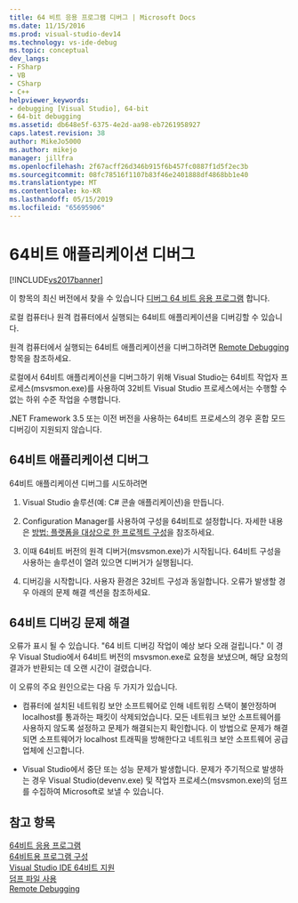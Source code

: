 ```yaml
---
title: 64 비트 응용 프로그램 디버그 | Microsoft Docs
ms.date: 11/15/2016
ms.prod: visual-studio-dev14
ms.technology: vs-ide-debug
ms.topic: conceptual
dev_langs:
- FSharp
- VB
- CSharp
- C++
helpviewer_keywords:
- debugging [Visual Studio], 64-bit
- 64-bit debugging
ms.assetid: db648e5f-6375-4e2d-aa98-eb7261958927
caps.latest.revision: 38
author: MikeJo5000
ms.author: mikejo
manager: jillfra
ms.openlocfilehash: 2f67acff26d346b915f6b457fc0887f1d5f2ec3b
ms.sourcegitcommit: 08fc78516f1107b83f46e2401888df4868bb1e40
ms.translationtype: MT
ms.contentlocale: ko-KR
ms.lasthandoff: 05/15/2019
ms.locfileid: "65695906"
---
```

# <a name="debug-64-bit-applications"></a>64비트 애플리케이션 디버그
[!INCLUDE[vs2017banner](../includes/vs2017banner.md)]

이 항목의 최신 버전에서 찾을 수 있습니다 [디버그 64 비트 응용 프로그램](https://docs.microsoft.com/visualstudio/debugger/debug-64-bit-applications) 합니다.  
  
로컬 컴퓨터나 원격 컴퓨터에서 실행되는 64비트 애플리케이션을 디버깅할 수 있습니다.  
  
 원격 컴퓨터에서 실행되는 64비트 애플리케이션을 디버그하려면 [Remote Debugging](../debugger/remote-debugging.md)항목을 참조하세요.  
  
 로컬에서 64비트 애플리케이션을 디버그하기 위해 Visual Studio는 64비트 작업자 프로세스(msvsmon.exe)를 사용하여 32비트 Visual Studio 프로세스에서는 수행할 수 없는 하위 수준 작업을 수행합니다.  
  
 .NET Framework 3.5 또는 이전 버전을 사용하는 64비트 프로세스의 경우 혼합 모드 디버깅이 지원되지 않습니다.  
  
## <a name="debug-a-64-bit-application"></a>64비트 애플리케이션 디버그  
 64비트 애플리케이션 디버그를 시도하려면  
  
1. Visual Studio 솔루션(예: C# 콘솔 애플리케이션)을 만듭니다.  
  
2. Configuration Manager를 사용하여 구성을 64비트로 설정합니다. 자세한 내용은 [방법: 플랫폼을 대상으로 한 프로젝트 구성](../ide/how-to-configure-projects-to-target-platforms.md)을 참조하세요.  
  
3. 이때 64비트 버전의 원격 디버거(msvsmon.exe)가 시작됩니다. 64비트 구성을 사용하는 솔루션이 열려 있으면 디버거가 실행됩니다.  
  
4. 디버깅을 시작합니다. 사용자 환경은 32비트 구성과 동일합니다. 오류가 발생할 경우 아래의 문제 해결 섹션을 참조하세요.  
  
## <a name="troubleshooting-64-bit-debugging"></a>64비트 디버깅 문제 해결  
 오류가 표시 될 수 있습니다. "64 비트 디버깅 작업이 예상 보다 오래 걸립니다." 이 경우 Visual Studio에서 64비트 버전의 msvsmon.exe로 요청을 보냈으며, 해당 요청의 결과가 반환되는 데 오랜 시간이 걸렸습니다.  
  
 이 오류의 주요 원인으로는 다음 두 가지가 있습니다.  
  
- 컴퓨터에 설치된 네트워킹 보안 소프트웨어로 인해 네트워킹 스택이 불안정하며 localhost를 통과하는 패킷이 삭제되었습니다. 모든 네트워크 보안 소프트웨어를 사용하지 않도록 설정하고 문제가 해결되는지 확인합니다. 이 방법으로 문제가 해결되면 소프트웨어가 localhost 트래픽을 방해한다고 네트워크 보안 소프트웨어 공급업체에 신고합니다.  
  
- Visual Studio에서 중단 또는 성능 문제가 발생합니다. 문제가 주기적으로 발생하는 경우 Visual Studio(devenv.exe) 및 작업자 프로세스(msvsmon.exe)의 덤프를 수집하여 Microsoft로 보낼 수 있습니다. 
  
## <a name="see-also"></a>참고 항목  
 [64비트 응용 프로그램](https://msdn.microsoft.com/library/fd4026bc-2c3d-4b27-86dc-ec5e96018181)   
 [64비트용 프로그램 구성](https://msdn.microsoft.com/library/cb99f72b-8c74-48f4-846a-8921b37b97e9)   
 [Visual Studio IDE 64비트 지원](../ide/visual-studio-ide-64-bit-support.md)   
 [덤프 파일 사용](../debugger/using-dump-files.md)   
 [Remote Debugging](../debugger/remote-debugging.md)
